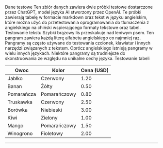 Dane testowe
Ten zbiór danych zawiera dwie próbki testowe dostarczone przez ChatGPT, model języka AI stworzony przez OpenAI.
Te próbki zawierają tabelę w formacie markdown oraz tekst w języku angielskim, które można użyć do przetestowania
oprogramowania do tłumaczenia z angielskiego na chiński wspierającego formaty tekstowe oraz tabel.
Testowanie tekstu
Szybki brązowy lis przeskakuje nad leniwym psem. Ten pangram zawiera każdą literę alfabetu angielskiego co najmniej raz. Pangramy są często używane do testowania czcionek, klawiatur i innych narzędzi związanych z tekstem. Oprócz angielskiego istnieją pangramy w wielu innych językach. Niektóre pangramy są trudniejsze do skonstruowania ze względu na unikalne cechy języka.
Testowanie tabeli

| Owoc | Kolor | Cena (USD) |
| --- |--- |--- |
| Jabłko | Czerwony | 1.20 |
| Banan | Żółty | 0.50 |
| Pomarańcza | Pomarańczowy | 0.80 |
| Truskawka | Czerwony | 2.50 |
| Borówka | Niebieski | 3.00 |
| Kiwi | Zielony | 1.00 |
| Mango | Pomarańczowy | 1.50 |
| Winogrono | Fioletowy | 2.00 |

---

